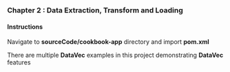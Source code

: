 
### Chapter 2 : Data Extraction, Transform and Loading




#### Instructions

Navigate to **sourceCode/cookbook-app** directory and import **pom.xml**

There are multiple **DataVec** examples in this project demonstrating **DataVec** features
